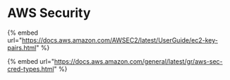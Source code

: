 # AWS Security

{% embed url="https://docs.aws.amazon.com/AWSEC2/latest/UserGuide/ec2-key-pairs.html" %}

{% embed url="https://docs.aws.amazon.com/general/latest/gr/aws-sec-cred-types.html" %}






